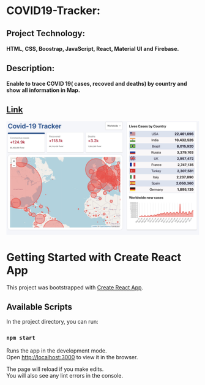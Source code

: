 # COVID19-Tracker:
## Project Technology:
#### HTML, CSS, Boostrap, JavaScript, React, Material UI and Firebase.
## Description:
#### Enable to trace COVID 19( cases, recoved and deaths) by country and show all information in Map.
## [Link](https://covid-19-tracker-3bd27.web.app/?fbclid=IwAR0UrGtNMHWhkSnSpPiyOT38t385nbYMzfUgxnUgxq958Xiiac8zIGh2lC8)

![](covid19.jpg)

# Getting Started with Create React App

This project was bootstrapped with [Create React App](https://github.com/facebook/create-react-app).

## Available Scripts

In the project directory, you can run:

### `npm start`

Runs the app in the development mode.\
Open [http://localhost:3000](http://localhost:3000) to view it in the browser.

The page will reload if you make edits.\
You will also see any lint errors in the console.


